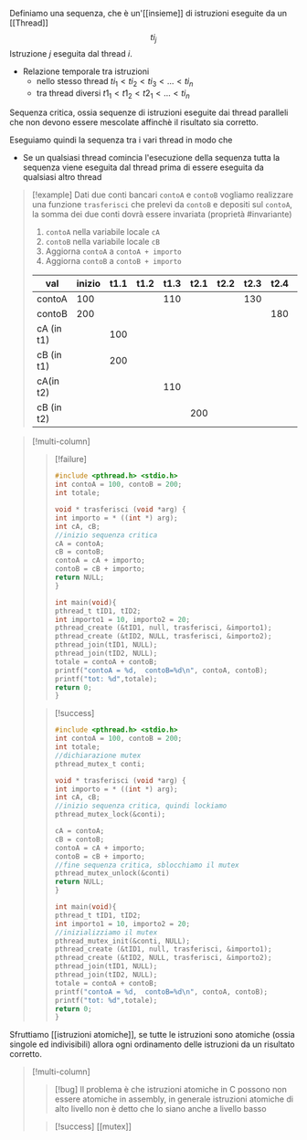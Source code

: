 Definiamo una sequenza, che è un'[[insieme]] di istruzioni eseguite da un [[Thread]]
$$
ti_{j}
$$
Istruzione $j$ eseguita dal thread $i$.
- Relazione temporale tra istruzioni
	- nello stesso thread $ti_{1} < ti_{2} < ti_{3} < \dots < ti_{n}$
	- tra thread diversi $t1_{1} < t1_{2} < t2_{1} < \dots < ti_{n}$

Sequenza critica, ossia sequenze di istruzioni eseguite dai thread paralleli che non devono essere mescolate affinchè il risultato sia corretto.

Eseguiamo quindi la sequenza tra i vari thread in modo che
- Se un qualsiasi thread comincia l'esecuzione della sequenza tutta la sequenza viene eseguita dal thread prima di essere eseguita da qualsiasi altro thread

>[!example]
>Dati due conti bancari `contoA` e `contoB` vogliamo realizzare una funzione `trasferisci` che prelevi da `contoB` e depositi sul `contoA`, la somma dei due conti dovrà essere invariata (proprietà #invariante)
>1. `contoA` nella variabile locale `cA`
>2. `contoB` nella variabile locale `cB`
>3. Aggiorna `contoA` a `contoA + importo`
>4. Aggiorna `contoB` a `contoB + importo`
>
> val | inizio | t1.1 | t1.2 | t1.3 | t2.1 | t2.2 | t2.3 | t2.4 | t1.4
> ---| --- |--- |--- | --- | --- | --- | --- |--- | --- | 
> contoA | 100 | | | 110 | | |130 | | 
> contoB | 200 | | | | | | | 180 | 190
> cA (in t1) | | 100 | | | | | |
> cB (in t1) | | 200 | | | | | |
> cA(in t2) | | | | 110 | | | | |
> cB (in t2) | | | | |200 | | | |

>[!multi-column]
>
>>[!failure]
>>```c
>>#include <pthread.h> <stdio.h>
>>int contoA = 100, contoB = 200;
>>int totale;
>>
>>void * trasferisci (void *arg) {
>>int importo = * ((int *) arg);
>>int cA, cB;
>>//inizio sequenza critica
>>cA = contoA;
>>cB = contoB;
>>contoA = cA + importo;
>>contoB = cB + importo;
>>return NULL;
>>}
>>
>>int main(void){
>>pthread_t tID1, tID2;
>>int importo1 = 10, importo2 = 20;
>>pthread_create (&tID1, null, trasferisci, &importo1);
>>pthread_create (&tID2, NULL, trasferisci, &importo2);
>>pthread_join(tID1, NULL);
>>pthread_join(tID2, NULL);
>>totale = contoA + contoB;
>>printf("contoA = %d,  contoB=%d\n", contoA, contoB);
>>printf("tot: %d",totale);
>>return 0;
>>}
>>```
>
>
>>[!success]
>>```c
>>#include <pthread.h> <stdio.h>
>>int contoA = 100, contoB = 200;
>>int totale;
>>//dichiarazione mutex
>>pthread_mutex_t conti;
>>
>>void * trasferisci (void *arg) {
>>int importo = * ((int *) arg);
>>int cA, cB;
>>//inizio sequenza critica, quindi lockiamo
>>pthread_mutex_lock(&conti);
>>
>>cA = contoA;
>>cB = contoB;
>>contoA = cA + importo;
>>contoB = cB + importo;
>>//fine sequenza critica, sblocchiamo il mutex
>>pthread_mutex_unlock(&conti)
>>return NULL;
>>}
>>
>>int main(void){
>>pthread_t tID1, tID2;
>>int importo1 = 10, importo2 = 20;
>>//inizializziamo il mutex
>>pthread_mutex_init(&conti, NULL);
>>pthread_create (&tID1, null, trasferisci, &importo1);
>>pthread_create (&tID2, NULL, trasferisci, &importo2);
>>pthread_join(tID1, NULL);
>>pthread_join(tID2, NULL);
>>totale = contoA + contoB;
>>printf("contoA = %d,  contoB=%d\n", contoA, contoB);
>>printf("tot: %d",totale);
>>return 0;
>>}
>>```

Sfruttiamo [[istruzioni atomiche]], se tutte le istruzioni sono atomiche (ossia singole ed indivisibili) allora ogni ordinamento delle istruzioni da un risultato corretto.

>[!multi-column]
>>[!bug]
>> Il problema è che istruzioni atomiche in C possono non essere atomiche in assembly, in generale istruzioni atomiche di alto livello non è detto che lo siano anche a livello basso
>
>
>>[!success] [[mutex]]

